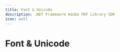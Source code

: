 ```yaml
---
title: Font & Unicode
description: .NET Framework Adobe PDF Library SDK
icon: null
---
```


# Font & Unicode
